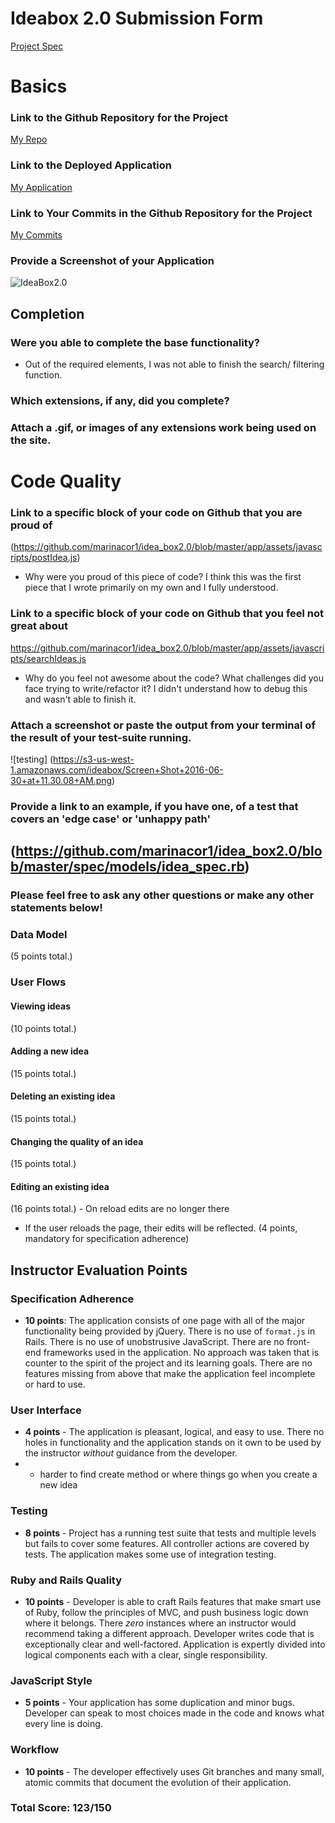 # Ideabox 2.0 Submission Form
[Project Spec](https://github.com/turingschool/curriculum/blob/master/source/projects/revenge_of_idea_box.markdown)


# Basics

### Link to the Github Repository for the Project
[My Repo](https://github.com/marinacor1/idea_box2.0)

### Link to the Deployed Application
[My Application](https://caja-de-ideas.herokuapp.com/)

### Link to Your Commits in the Github Repository for the Project
[My Commits](https://github.com/marinacor1/idea_box2.0/commits/master)

### Provide a Screenshot of your Application
![IdeaBox2.0](https://s3-us-west-1.amazonaws.com/ideabox/Screen+Shot+2016-06-30+at+11.25.36+AM.png)

## Completion

### Were you able to complete the base functionality?
* Out of the required elements, I was not able to finish the search/ filtering function.

### Which extensions, if any, did you complete?


### Attach a .gif, or images of any extensions work being used on the site.

# Code Quality

### Link to a specific block of your code on Github that you are proud of
(https://github.com/marinacor1/idea_box2.0/blob/master/app/assets/javascripts/postIdea.js)
* Why were you proud of this piece of code?
I think this was the first piece that I wrote primarily on my own and I fully understood.

### Link to a specific block of your code on Github that you feel not great about
https://github.com/marinacor1/idea_box2.0/blob/master/app/assets/javascripts/searchIdeas.js
* Why do you feel not awesome about the code? What challenges did you face trying to write/refactor it?
I didn't understand how to debug this and wasn't able to finish it.

### Attach a screenshot or paste the output from your terminal of the result of your test-suite running.
![testing] (https://s3-us-west-1.amazonaws.com/ideabox/Screen+Shot+2016-06-30+at+11.30.08+AM.png)

### Provide a link to an example, if you have one, of a test that covers an 'edge case' or 'unhappy path'
(https://github.com/marinacor1/idea_box2.0/blob/master/spec/models/idea_spec.rb)
-----

### Please feel free to ask any other questions or make any other statements below!

### Data Model

(5 points total.)

### User Flows

#### Viewing ideas

(10 points total.)

#### Adding a new idea

(15 points total.)

#### Deleting an existing idea

(15 points total.)

#### Changing the quality of an idea

(15 points total.)

#### Editing an existing idea

(16 points total.) - On reload edits are no longer there

* If the user reloads the page, their edits will be reflected. (4 points, mandatory for specification adherence)

## Instructor Evaluation Points

### Specification Adherence

* **10 points**: The application consists of one page with all of the major functionality being provided by jQuery. There is no use of `format.js` in Rails. There is no use of unobstrusive JavaScript. There are no front-end frameworks used in the application. No approach was taken that is counter to the spirit of the project and its learning goals. There are no features missing from above that make the application feel incomplete or hard to use.

### User Interface

* **4 points** - The application is pleasant, logical, and easy to use. There no holes in functionality and the application stands on it own to be used by the instructor _without_ guidance from the developer.
*  - harder to find create method or where things go when you create a new idea

### Testing

* **8 points** - Project has a running test suite that tests and multiple levels but fails to cover some features. All controller actions are covered by tests. The application makes some use of integration testing.

### Ruby and Rails Quality

* **10 points** - Developer is able to craft Rails features that make smart use of Ruby, follow the principles of MVC, and push business logic down where it belongs. There _zero_ instances where an instructor would recommend taking a different approach. Developer writes code that is exceptionally clear and well-factored. Application is expertly divided into logical components each with a clear, single responsibility.

### JavaScript Style

* **5 points** - Your application has some duplication and minor bugs. Developer can speak to most choices made in the code and knows what every line is doing. 

### Workflow

* **10 points** - The developer effectively uses Git branches and many small, atomic commits that document the evolution of their application.

### Total Score: 123/150
